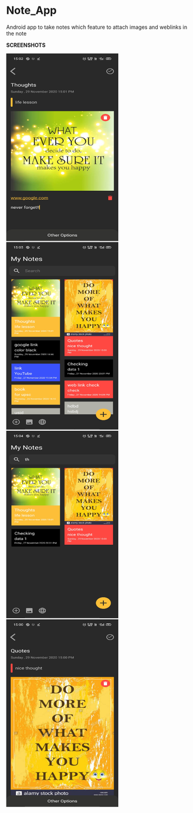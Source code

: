 # Note_App
Android app to take notes which feature to attach images and weblinks in the note

**SCREENSHOTS**

<img src="https://github.com/Saurabh-crypto16/Note_App/blob/main/ss1.jpg" width="300" height="500" />
<img src="https://github.com/Saurabh-crypto16/Note_App/blob/main/ss2.jpg" width="300" height="500" />
<img src="https://github.com/Saurabh-crypto16/Note_App/blob/main/ss3.jpg" width="300" height="500" />
<img src="https://github.com/Saurabh-crypto16/Note_App/blob/main/ss4.jpg" width="300" height="500" />
